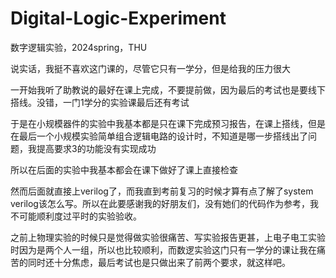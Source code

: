 # Digital-Logic-Experiment
数字逻辑实验，2024spring，THU  
  
说实话，我挺不喜欢这门课的，尽管它只有一学分，但是给我的压力很大  
  
一开始我听了助教说的最好在课上完成，不要提前做，因为最后的考试也是要线下搭线。没错，一门1学分的实验课最后还有考试  
  
于是在小规模器件的实验中我基本都是只在课下完成预习报告，在课上搭线，但是在最后一个小规模实验简单组合逻辑电路的设计时，不知道是哪一步搭线出了问题，我提高要求3的功能没有实现成功  
  
所以在后面的实验中我基本都会在课下做好了课上直接检查  
  
然而后面就直接上verilog了，而我直到考前复习的时候才算有点了解了system verilog该怎么写。所以在此要感谢我的好朋友们，没有她们的代码作为参考，我不可能顺利度过平时的实验验收。  
  
之前上物理实验的时候只是觉得做实验很痛苦、写实验报告更甚，上电子电工实验时因为是两个人一组，所以也比较顺利，而数逻实验这门只有一学分的课让我在痛苦的同时还十分焦虑，最后考试也是只做出来了前两个要求，就这样吧。
